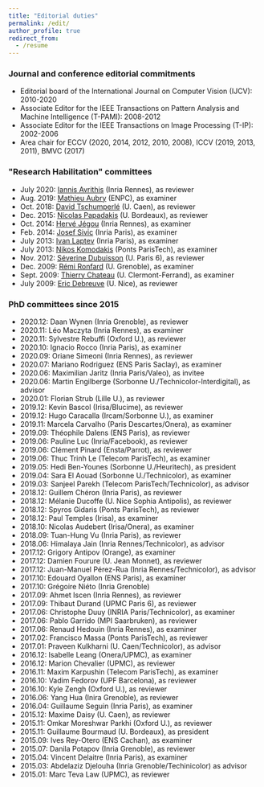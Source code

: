 ```yaml
---
title: "Editorial duties"
permalink: /edit/
author_profile: true
redirect_from:
  - /resume
---
```


### Journal and conference editorial commitments
* Editorial board of the International Journal on Computer Vision (IJCV): 2010-2020
* Associate Editor for the IEEE Transactions on Pattern Analysis and Machine Intelligence (T-PAMI): 2008-2012
* Associate Editor for the IEEE Transactions on Image Processing (T-IP): 2002-2006
* Area chair for ECCV (2020, 2014, 2012, 2010, 2008), ICCV (2019, 2013, 2011), BMVC (2017)

### "Research Habilitation" committees
* July 2020: [Iannis Avrithis](https://avrithis.net/) (Inria Rennes), as reviewer
* Aug. 2019: [Mathieu Aubry](http://imagine.enpc.fr/~aubrym/) (ENPC), as examiner
* Oct. 2018: [David Tschumperlé](https://tschumperle.users.greyc.fr/) (U. Caen), as reviewer
* Dec. 2015: [Nicolas Papadakis](https://www.math.u-bordeaux.fr/~npapadak/) (U. Bordeaux), as reviewer 
* Oct. 2014: [Hervé Jégou](https://scholar.google.fr/citations?user=1lcY2z4AAAAJ&hl=en) (Inria Rennes), as examiner
* Feb. 2014: [Josef Sivic](https://www.di.ens.fr/~josef/) (Inria Paris), as examiner
* July 2013: [Ivan Laptev](https://www.di.ens.fr/~laptev/) (Inria Paris), as examiner
* July 2013: [Nikos Komodakis](https://scholar.google.fr/citations?user=xCPoT4EAAAAJ&hl=en) (Ponts ParisTech), as examiner
* Nov. 2012: [Séverine Dubuisson](https://scholar.google.com/citations?user=RCnjHDUAAAAJ&hl=en) (U. Paris 6), as reviewer
* Dec. 2009: [Rémi Ronfard](https://team.inria.fr/imagine/remi-ronfard/) (U. Grenoble), as examiner
* Sept. 2009: [Thierry Chateau](https://chateaut.fr/) (U. Clermont-Ferrand), as examiner
* July 2009: [Eric Debreuve](http://www.i3s.unice.fr/~debreuve/) (U. Nice), as reviewer

### PhD committees since 2015
* 2020.12: Daan Wynen (Inria Grenoble), as reviewer
* 2020.11: Léo Maczyta (Inria Rennes), as examiner
* 2020.11: Sylvestre Rebuffi (Oxford U.), as reviewer
* 2020.10: Ignacio Rocco (Inria Paris), as examiner
* 2020.09: Oriane Simeoni (Inria Rennes), as reviewer 
* 2020.07: Mariano Rodriguez (ENS Paris Saclay), as examiner
* 2020.06: Maximilian Jaritz (Inria Paris/Valeo), as invitee 
* 2020.06: Martin Engilberge (Sorbonne U./Technicolor-Interdigital), as advisor
* 2020.01: Florian Strub (Lille U.), as reviewer  
* 2019.12: Kevin Bascol (Irisa/Blucime), as reviewer  
* 2019.12: Hugo Caracalla (Ircam/Sorbonne U.), as examiner  
* 2019.11: Marcela Carvalho (Paris Descartes/Onera), as examiner
* 2019.09: Théophile Dalens (ENS Paris), as reviewer
* 2019.06: Pauline Luc (Inria/Facebook), as reviewer
* 2019.06: Clément Pinard (Ensta/Parrot), as reviewer
* 2019.06: Thuc Trinh Le (Telecom ParisTech), as examiner
* 2019.05: Hedi Ben-Younes (Sorbonne U./Heuritech), as president
* 2019.04: Sara El Aouad (Sorbonne U./Technicolor), as examiner
* 2019.03: Sanjeel Parekh (Telecom ParisTech/Technicolor), as advisor
* 2018.12: Guillem Chéron (Inria Paris), as reviewer
* 2018.12: Mélanie Ducoffe (U. Nice Sophia Antipolis), as reviewer
* 2018.12: Spyros Gidaris (Ponts ParisTech), as reviewer
* 2018.12: Paul Temples (Irisa), as examiner
* 2018.10: Nicolas Audebert (Irisa/Onera), as examiner
* 2018.09: Tuan-Hung Vu (Inria Paris), as reviewer 
* 2018.06: Himalaya Jain (Inria Rennes/Technicolor), as advisor
* 2017.12: Grigory Antipov (Orange), as examiner
* 2017.12: Damien Fourure (U. Jean Monnet), as reviewer
* 2017.12: Juan-Manuel Pérez-Rua (Inria Rennes/Technicolor), as advisor
* 2017.10: Edouard Oyallon (ENS Paris), as examiner
* 2017.10: Grégoire Niéto (Inria Grenoble)
* 2017.09: Ahmet Iscen (Inria Rennes), as reviewer
* 2017.09: Thibaut Durand (UPMC Paris 6), as reviewer
* 2017.06: Christophe Duuy (INRIA Paris/Technicolor), as examiner
* 2017.06: Pablo Garrido (MPI Saarbruken), as reviewer
* 2017.06: Renaud Hedouin (Inria Rennes), as examiner
* 2017.02: Francisco Massa (Ponts ParisTech), as reviewer
* 2017.01: Praveen Kulkharni (U. Caen/Technicolor), as advisor
* 2016.12: Isabelle Leang (Onera/UPMC), as examiner
* 2016.12: Marion Chevalier (UPMC), as reviewer 
* 2016.11: Maxim Karpushin (Telecom ParisTech), as examiner
* 2016.10: Vadim Fedorov (UPF Barcelona), as reviewer 
* 2016.10: Kyle Zengh (Oxford U.), as reviewer
* 2016.06: Yang Hua (Inira Grenoble), as reviewer 
* 2016.04: Guillaume Seguin (Inria Paris), as examiner
* 2015.12: Maxime Daisy (U. Caen), as reviewer
* 2015.11: Omkar Moreshwar Parkhi (Oxford U.), as reviewer
* 2015.11: Guillaume Bourmaud (U. Bordeaux), as president
* 2015.09: Ives Rey-Otero (ENS Cachan), as examiner
* 2015.07: Danila Potapov (Inria Grenoble), as reviewer
* 2015.04: Vincent Delaitre (Inria Paris), as examiner
* 2015.03: Abdelaziz Djelouha (Inria Grenoble/Techinicolor) as advisor
* 2015.01: Marc Teva Law (UPMC), as reviewer
